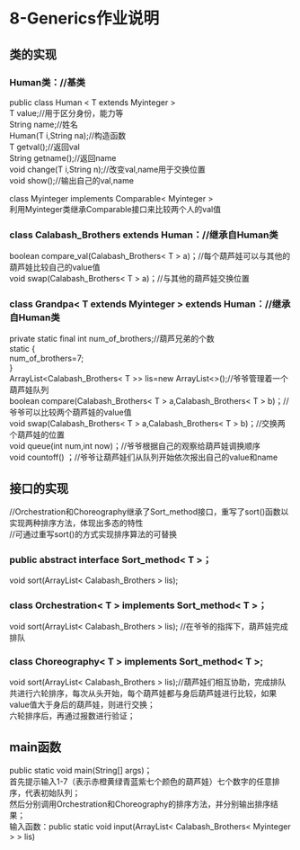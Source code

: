 # 8-Generics作业说明

## 类的实现  
### Human类：//基类  
  public class Human < T extends Myinteger >  
  T value;//用于区分身份，能力等  
  String name;//姓名  
  Human(T i,String na);//构造函数  
  T getval();//返回val  
  String getname();//返回name  
  void change(T i,String n);//改变val,name用于交换位置  
  void show();//输出自己的val,name  
    
  class Myinteger implements Comparable< Myinteger >  
  利用Myinteger类继承Comparable接口来比较两个人的val值  
### class Calabash_Brothers<T extends Myinteger> extends Human：//继承自Human类  
  boolean compare_val(Calabash_Brothers< T > a)；//每个葫芦娃可以与其他的葫芦娃比较自己的value值  
  void swap(Calabash_Brothers< T > a)；//与其他的葫芦娃交换位置  
  
### class Grandpa< T extends Myinteger > extends Human：//继承自Human类 
  private static final int num_of_brothers;//葫芦兄弟的个数  
  static {  
    num_of_brothers=7;  
  }  
  ArrayList<Calabash_Brothers< T >> lis=new ArrayList<>();//爷爷管理着一个葫芦娃队列  
  boolean compare(Calabash_Brothers< T > a,Calabash_Brothers< T > b)；//爷爷可以比较两个葫芦娃的value值  
  void swap(Calabash_Brothers< T > a,Calabash_Brothers< T > b)；//交换两个葫芦娃的位置  
  void queue(int num,int now)；//爷爷根据自己的观察给葫芦娃调换顺序  
  void countoff() ；//爷爷让葫芦娃们从队列开始依次报出自己的value和name  

## 接口的实现  
//Orchestration和Choreography继承了Sort_method接口，重写了sort()函数以实现两种排序方法，体现出多态的特性  
//可通过重写sort()的方式实现排序算法的可替换  
### public abstract interface Sort_method< T >；  
  void sort(ArrayList< Calabash_Brothers > lis);  
  
### class Orchestration< T > implements Sort_method< T >；  
  void sort(ArrayList< Calabash_Brothers > lis); //在爷爷的指挥下，葫芦娃完成排队  
     
### class Choreography< T > implements Sort_method< T >;  
  void sort(ArrayList< Calabash_Brothers > lis);//葫芦娃们相互协助，完成排队     
共进行六轮排序，每次从头开始，每个葫芦娃都与身后葫芦娃进行比较，如果value值大于身后的葫芦娃，则进行交换；  
六轮排序后，再通过报数进行验证；  

## main函数    
  public static void main(String[] args)；  
首先提示输入1-7（表示赤橙黄绿青蓝紫七个颜色的葫芦娃）七个数字的任意排序，代表初始队列；  
然后分别调用Orchestration和Choreography的排序方法，并分别输出排序结果；  
  输入函数：public static void input(ArrayList< Calabash_Brothers< Myinteger > > lis)  

